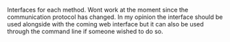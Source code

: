 Interfaces for each method. Wont work at the moment since the communication protocol has changed.
In my opinion the interface should be used alongside with the coming web interface but it can also be used through the command line if someone wished to do so.